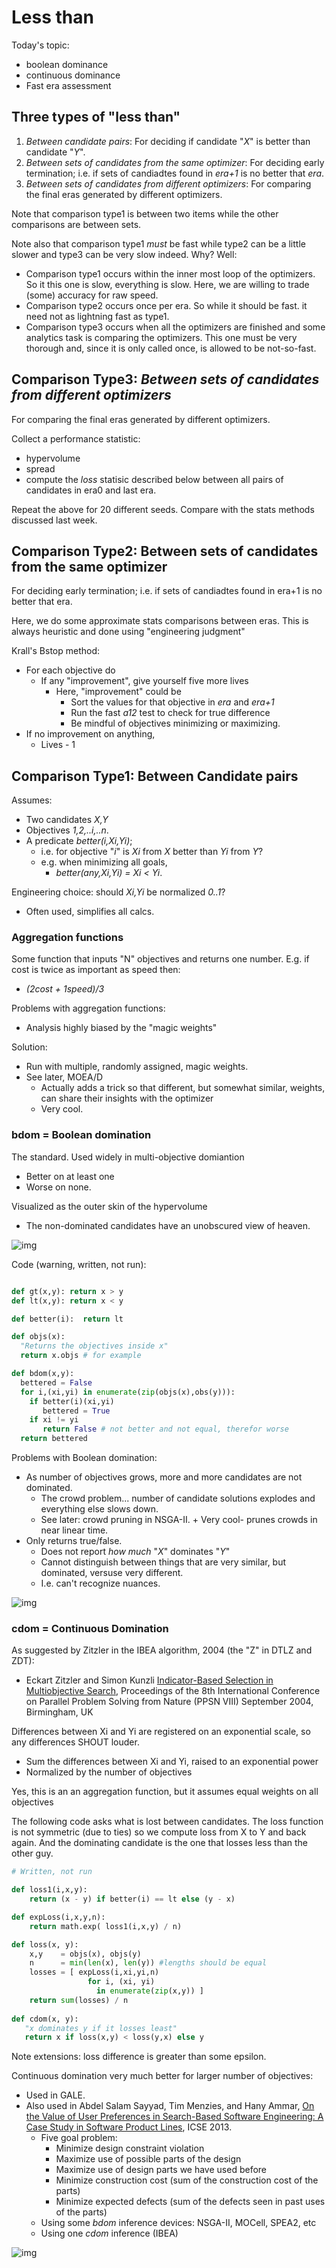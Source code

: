 # Less than

Today's topic:

+ boolean dominance
+ continuous dominance
+ Fast era assessment

## Three types of "less than"

1. _Between candidate pairs_: For deciding if candidate "_X_" is better than
candidate "_Y_".
2. _Between sets of candidates from the same optimizer_: For
deciding early termination; i.e. if sets of candiadtes
found in _era+1_ is no better that _era_.
3.  _Between sets of candidates from different  optimizers_:
For comparing the final eras generated by different optimizers. 


Note that comparison type1 is between two items while
the other comparisons are between sets.

Note also that comparison type1 _must_ be fast
while type2 can be a little slower and type3 can be very slow indeed.
Why? Well:

+ Comparison type1 occurs within the inner most loop of the optimizers.
So it this one is slow, everything is slow. Here, we are willing to
trade (some) accuracy for raw speed.
+ Comparison type2 occurs once per era. So while it should be fast.
it need not as lightning fast as type1.
+ Comparison type3 occurs when all the optimizers are finished and
some analytics task is comparing the optimizers. This one must be
very thorough and, since it is only called once, is allowed to be not-so-fast.

## Comparison Type3:  _Between sets of candidates from different  optimizers_

For comparing the final eras generated by different optimizers. 

Collect a performance statistic:

+  hypervolume
+  spread
+  compute the _loss_ statisic described below between all
   pairs of candidates in era0 and last era.

Repeat the above for 20 different seeds. Compare with the stats methods
discussed last week.

## Comparison Type2: Between sets of candidates from the same optimizer


For deciding early termination; i.e. if sets of candiadtes found in era+1 is no better that era.

Here, we do some approximate stats comparisons between eras. This is always heuristic and
done using "engineering judgment"

Krall's Bstop method:

+ For each objective do
    + If any "improvement", give yourself five more lives
         + Here, "improvement" could be
	          + Sort the values for that objective in _era_ and _era+1_
		      + Run the fast _a12_ test to check for true difference
              + Be mindful of objectives minimizing or maximizing.
+ If no improvement on anything,
     + Lives - 1


## Comparison Type1: Between Candidate pairs

Assumes:

+ Two candidates _X,Y_
+ Objectives _1,2,..i,..n_.
+ A predicate _better(i,Xi,Yi)_;
     + i.e. for objective "_i_" is _Xi_ from _X_ better than _Yi_ from _Y_?
     + e.g. when minimizing all goals,
	      + _better(any,Xi,Yi) =  Xi &lt; Yi_.

Engineering choice: should _Xi,Yi_ be normalized _0..1_?

+ Often used, simplifies all calcs.

### Aggregation functions

Some function that inputs "N" objectives and returns one number. E.g. if cost is twice as important
as speed then:

+ _(2*cost + 1*speed)/3_

Problems with aggregation functions:

+ Analysis highly biased by the "magic weights"

Solution:

+ Run with multiple, randomly assigned, magic weights.
+ See later, MOEA/D
    + Actually adds a trick so that different, but somewhat similar, weights, can share their insights
      with the optimizer
	+ Very cool.


### bdom = Boolean domination

The standard. Used widely in multi-objective domiantion

+ Better on at least one
+ Worse on none.

Visualized as the outer skin of the hypervolume

+ The non-dominated candidates have an unobscured  view of heaven.


![img](img/pareto.png)

Code (warning, written, not run):

```python

def gt(x,y): return x > y
def lt(x,y): return x < y

def better(i):  return lt

def objs(x):
  "Returns the objectives inside x"
  return x.objs # for example

def bdom(x,y):
  bettered = False
  for i,(xi,yi) in enumerate(zip(objs(x),obs(y))):
    if better(i)(xi,yi)
       bettered = True
	if xi != yi  
	   return False # not better and not equal, therefor worse
  return bettered
  ```

Problems with Boolean domination:

+ As number of objectives grows, more and more candidates are not dominated.
    + The crowd problem... number of candidate solutions explodes and everything else slows down.
    + See later: crowd pruning in NSGA-II.
	      + Very cool- prunes crowds in near linear time.
+ Only returns true/false.
    + Does not report _how much_ "_X_" dominates "_Y_"
    + Cannot distinguish between things that are very similar, but dominated, versuse
      very different.
	+ I.e. can't recognize nuances.


![img](img/pareto1.png)

### cdom = Continuous Domination

As suggested by Zitzler in the IBEA algorithm, 2004 (the "Z" in DTLZ and ZDT):

+ Eckart Zitzler and Simon Kunzli
  [Indicator-Based Selection in Multiobjective Search](http://www.simonkuenzli.ch/docs/ZK04.pdf),
  Proceedings of the 8th International Conference on
  Parallel Problem Solving from Nature (PPSN VIII)
  September 2004, Birmingham, UK

Differences between Xi and Yi are registered on an exponential scale, so any differences SHOUT louder.

+ Sum the differences between Xi and Yi, raised to an exponential power
+ Normalized by the number of objectives


Yes, this is an an aggregation function, but it assumes equal weights on all objectives

The following code asks what is lost between candidates. The loss function is not
symmetric (due to ties) so we compute loss from X to Y and back again. And the dominating
candidate is the one that losses less than the other guy.


```python
# Written, not run

def loss1(i,x,y):
    return (x - y) if better(i) == lt else (y - x)

def expLoss(i,x,y,n):
    return math.exp( loss1(i,x,y) / n)

def loss(x, y):
    x,y    = objs(x), objs(y)
    n      = min(len(x), len(y)) #lengths should be equal 
    losses = [ expLoss(i,xi,yi,n)
	             for i, (xi, yi) 
	               in enumerate(zip(x,y)) ]
	return sum(losses) / n
	
def cdom(x, y):
   "x dominates y if it losses least"		
   return x if loss(x,y) < loss(y,x) else y
```

Note extensions: loss difference is greater than some epsilon.

Continuous domination very much better for larger number of objectives:

+ Used in GALE.
+ Also used in Abdel Salam Sayyad, Tim Menzies, and Hany Ammar,
  [On the Value of User Preferences in Search-Based
   Software Engineering: A Case Study in Software
   Product Lines](http://menzies.us/pdf/13ibea.pdf), ICSE 2013.
    + Five goal problem:
        + Minimize design constraint violation
        + Maximize use of possible parts of the design
        + Maximize use of design parts we have used before
        + Minimize construction cost (sum of the construction cost of the parts)
	    + Minimize expected defects (sum of the defects seen in past uses of the parts)
    + Using some _bdom_ inference devices: NSGA-II, MOCell, SPEA2, etc 
    + Using one _cdom_ inference (IBEA)	


![img](img/sayyad13.png)



 
  
